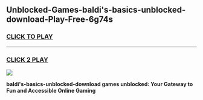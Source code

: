 
## Unblocked-Games-baldi's-basics-unblocked-download-Play-Free-6g74s
<h3>
<a href="https://premium76.site?title=baldi's-basics-unblocked-download&ref=18A1">CLICK TO PLAY</a></h3>
<hr>

<h3>
<a href="https://premium76.site?title=baldi's-basics-unblocked-download&ref=18A1">CLICK 2 PLAY</a>
  
</h3>

<a href="https://premium76.site?title=baldi's-basics-unblocked-download&ref=18A1"><img src="https://clearcache.store/games.png"></a>


**baldi's-basics-unblocked-download games unblocked: Your Gateway to Fun and Accessible Online Gaming**
